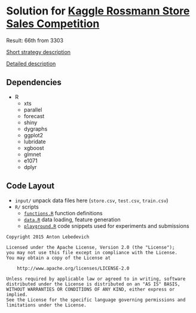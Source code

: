 # Solution for [Kaggle Rossmann Store Sales Competition](https://www.kaggle.com/c/rossmann-store-sales)

Result: 66th from 3303

[Short strategy description](/strategy.md)

[Detailed description](http://mabrek.github.io/blog/kaggle-forecasting)

## Dependencies

- R
    - xts
    - parallel
    - forecast
    - shiny
    - dygraphs
    - ggplot2
    - lubridate
    - xgboost
    - glmnet
    - e1071
    - dplyr

## Code Layout

* `input/` unpack data files here (`store.csv`, `test.csv`, `train.csv`)
* `R/` scripts
    * [`functions.R`](R/functions.R) function definitions
    * [`data.R`](R/data.R) data loading, feature generation
    * [`playground.R`](R/playground.R) code snippets used for experiments and submissions


```
Copyright 2015 Anton Lebedevich

Licensed under the Apache License, Version 2.0 (the "License");
you may not use this file except in compliance with the License.
You may obtain a copy of the License at

    http://www.apache.org/licenses/LICENSE-2.0

Unless required by applicable law or agreed to in writing, software
distributed under the License is distributed on an "AS IS" BASIS,
WITHOUT WARRANTIES OR CONDITIONS OF ANY KIND, either express or implied.
See the License for the specific language governing permissions and
limitations under the License.
```
